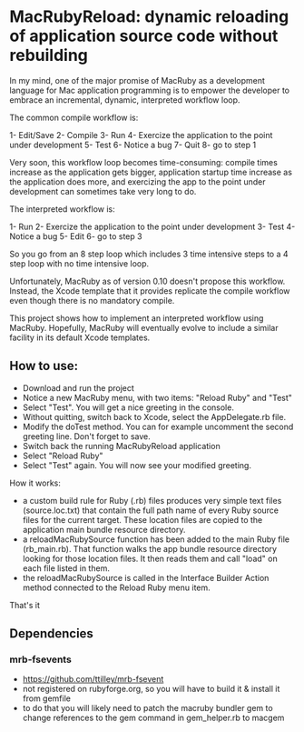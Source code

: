 # MacRubyReload: dynamic reloading of application source code without rebuilding

In my mind, one of the major promise of MacRuby as a development language for Mac application programming is to empower the developer to embrace an incremental, dynamic, interpreted workflow loop.

The common compile workflow is:

1- Edit/Save
2- Compile
3- Run
4- Exercize the application to the point under development
5- Test
6- Notice a bug
7- Quit
8- go to step 1

Very soon, this workflow loop becomes time-consuming: compile times increase as the application gets bigger, application startup time increase as the application does more, and exercizing the app to the point under development can sometimes take very long to do.

The interpreted workflow is:

1- Run
2- Exercize the application to the point under development
3- Test
4- Notice a bug
5- Edit
6- go to step 3

So you go from an  8 step loop which includes 3 time intensive steps to a 4 step loop with no time intensive loop.

Unfortunately, MacRuby as of version 0.10 doesn't propose this workflow. Instead, the Xcode template that it provides replicate the compile workflow even though there is no mandatory compile.

This project shows how to implement an interpreted workflow using MacRuby. Hopefully, MacRuby will eventually evolve to include a similar facility in its default Xcode templates.

## How to use:

- Download and run the project
- Notice a new MacRuby menu, with two items: "Reload Ruby" and "Test"
- Select "Test". You will get a nice greeting in the console.
- Without quitting, switch back to Xcode, select the AppDelegate.rb file.
- Modify the doTest method. You can for example uncomment the second greeting line. Don't forget to save.
- Switch back the running MacRubyReload application
- Select "Reload Ruby"
- Select "Test" again. You will now see your modified greeting.

How it works:
- a custom build rule for Ruby (.rb) files produces very simple text files (source.loc.txt) that contain the full path name of every Ruby source files for the current target. These location files are copied to the application main bundle resource directory.
- a reloadMacRubySource function has been added to the main Ruby file (rb_main.rb). That function walks the app bundle resource directory looking for those location files. It then reads them and call "load" on each file listed in them.
- the reloadMacRubySource is called in the Interface Builder Action method connected to the Reload Ruby menu item.

That's it

## Dependencies

### mrb-fsevents
- https://github.com/ttilley/mrb-fsevent
- not registered on rubyforge.org, so you will have to build it & install it from gemfile
- to do that you will likely need to patch the macruby bundler gem to change references to the gem command in gem_helper.rb to macgem
